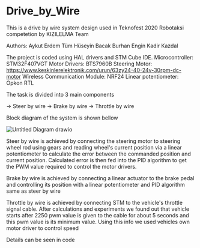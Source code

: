 # Drive_by_Wire

This is a drive by wire system design used in Teknofest 2020 Robotaksi competetion by KIZILELMA Team

Authors:
Aykut Erdem Tüm
Hüseyin Bacak
Burhan Engin
Kadir Kazdal

The project is coded using HAL drivers and STM Cube IDE. 
Microcontroller: STM32F407VGT 
Motor Drivers: BTS7960B 
Steering Motor: https://www.keskinlerelektronik.com/urun/63zy24-40-24v-30rpm-dc-motor
Wireless Communication Module: NRF24
Linear potentiometer: Opkon RTL

The task is divided into 3 main components

-> Steer by wire
-> Brake by wire
-> Throttle by wire

Block diagram of the system is shown bellow

![Untitled Diagram drawio](https://user-images.githubusercontent.com/79100312/134819660-7f5222f0-aa45-4107-90ab-48dfaee790b5.png)

Steer by wire is achieved by connecting the steering motor to steering wheel rod using gears and reading wheel's current position via a linear potentiometer to calculate the error between the commanded position and current position. Calculated error is then fed into the PID algorithm to get the PWM value required to control the motor drivers.

Brake by wire is achieved by connecting a linear actuator to the brake pedal and controlling its position with a linear potentiometer and PID algorithm same as steer by wire

Throttle by wire is achieved by connecting STM to the vehicle's throttle signal cable. After calculations and experiments we found out that vehicle starts after 2250 pwm value is given to the cable for about 5 seconds and this pwm value is its minimum value. Using this info we used vehicles own motor driver to control speed

Details can be seen in code
